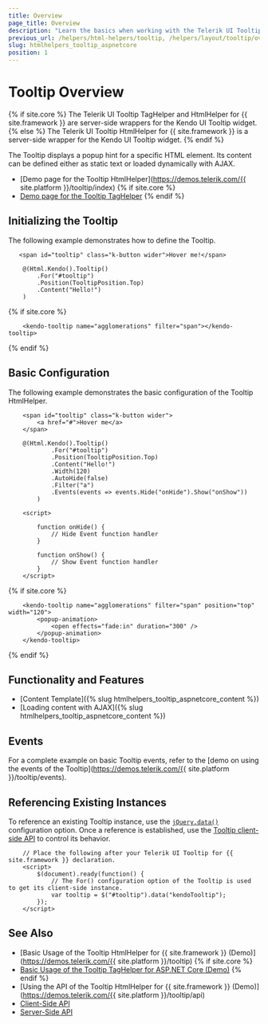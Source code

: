 ```yaml
---
title: Overview
page_title: Overview
description: "Learn the basics when working with the Telerik UI Tooltip component for {{ site.framework }}."
previous_url: /helpers/html-helpers/tooltip, /helpers/layout/tooltip/overview
slug: htmlhelpers_tooltip_aspnetcore
position: 1
---
```


# Tooltip Overview

{% if site.core %}
The Telerik UI Tooltip TagHelper and HtmlHelper for {{ site.framework }} are server-side wrappers for the Kendo UI Tooltip widget.
{% else %}
The Telerik UI Tooltip HtmlHelper for {{ site.framework }} is a server-side wrapper for the Kendo UI Tooltip widget.
{% endif %}

The Tooltip displays a popup hint for a specific HTML element. Its content can be defined either as static text or loaded dynamically with AJAX.

* [Demo page for the Tooltip HtmlHelper](https://demos.telerik.com/{{ site.platform }}/tooltip/index)
{% if site.core %}
* [Demo page for the Tooltip TagHelper](https://demos.telerik.com/aspnet-core/tooltip/tag-helper)
{% endif %}

## Initializing the Tooltip

The following example demonstrates how to define the Tooltip.

```HtmlHelper
   <span id="tooltip" class="k-button wider">Hover me!</span>

    @(Html.Kendo().Tooltip()
        .For("#tooltip")
        .Position(TooltipPosition.Top)
        .Content("Hello!")
    )
```
{% if site.core %}
```TagHelper
    <kendo-tooltip name="agglomerations" filter="span"></kendo-tooltip>
```
{% endif %}

## Basic Configuration

The following example demonstrates the basic configuration of the Tooltip HtmlHelper.

```HtmlHelper
    <span id="tooltip" class="k-button wider">
        <a href="#">Hover me</a>
    </span>

    @(Html.Kendo().Tooltip()
            .For("#tooltip")
            .Position(TooltipPosition.Top)
            .Content("Hello!")
            .Width(120)
            .AutoHide(false)
            .Filter("a")
            .Events(events => events.Hide("onHide").Show("onShow"))
        )

    <script>

        function onHide() {
            // Hide Event function handler
        }

        function onShow() {
            // Show Event function handler
        }
    </script>
```
{% if site.core %}
```TagHelper
    <kendo-tooltip name="agglomerations" filter="span" position="top" width="120">
        <popup-animation>
            <open effects="fade:in" duration="300" />
        </popup-animation>
    </kendo-tooltip>
```
{% endif %}

## Functionality and Features

* [Content Template]({% slug htmlhelpers_tooltip_aspnetcore_content %})
* [Loading content with AJAX]({% slug htmlhelpers_tooltip_aspnetcore_content %})

## Events

For a complete example on basic Tooltip events, refer to the [demo on using the events of the Tooltip](https://demos.telerik.com/{{ site.platform }}/tooltip/events).

## Referencing Existing Instances

To reference an existing Tooltip instance, use the [`jQuery.data()`](https://api.jquery.com/jQuery.data/) configuration option. Once a reference is established, use the [Tooltip client-side API](https://docs.telerik.com/kendo-ui/api/javascript/ui/tooltip#methods) to control its behavior.

```
    // Place the following after your Telerik UI Tooltip for {{ site.framework }} declaration.
    <script>
        $(document).ready(function() {
            // The For() configuration option of the Tooltip is used to get its client-side instance.
            var tooltip = $("#tooltip").data("kendoTooltip");
        });
    </script>
```

## See Also

* [Basic Usage of the Tooltip HtmlHelper for {{ site.framework }} (Demo)](https://demos.telerik.com/{{ site.platform }}/tooltip)
{% if site.core %}
* [Basic Usage of the Tooltip TagHelper for ASP.NET Core (Demo)](https://demos.telerik.com/aspnet-core/tooltip/index)
{% endif %}
* [Using the API of the Tooltip HtmlHelper for {{ site.framework }} (Demo)](https://demos.telerik.com/{{ site.platform }}/tooltip/api)
* [Client-Side API](https://docs.telerik.com/kendo-ui/api/javascript/ui/tooltip)
* [Server-Side API](/api/tooltip)
